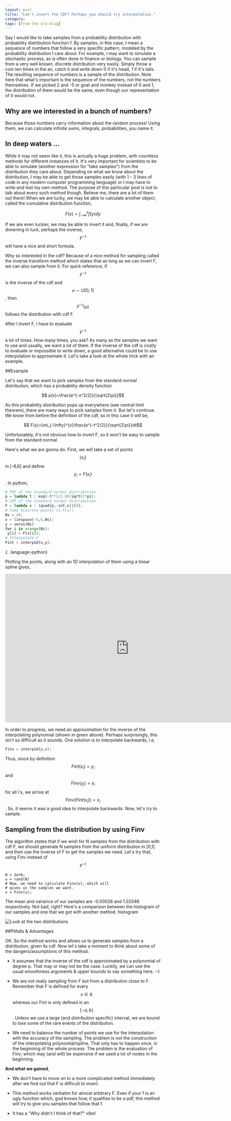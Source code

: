 ```yaml
---
layout: post
title: "Can't invert the CDF? Perhaps you should try interpolation."
category: 
tags: [from the old blog]
---
```



Say I would like to take samples from a probability distribution with probability distribution function f.  By samples, in this case, I mean a sequence of numbers that follow a very specific pattern, modeled by the probability distribution I care about. For example, I may want to simulate a stochastic process, as is often done in finance or biology. You can sample from a very well known, discrete distribution very easily. Simply throw a coin ten times in the air, catch it and write down 0 if it's head, 1 if it's tails. The resulting sequence of numbers is a sample of the distribution. Note here that what's important is the sequence of the numbers, not the numbers themselves.  If we picked 2 and -5 or goat and monkey instead of 0 and 1, the distribution of them would be the same, even though our representation of it would not.

## Why are we interested in a bunch of numbers?

Because those numbers carry information about the random process! Using them, we can calculate infinite sums, integrals, probabilities, you name it.

## In deep waters ...

While it may not seem like it, this is actually a huge problem, with countless methods for different instances of it. It's very important for scientists to be able to simulate (another expression for "take samples") from the distribution they care about.  Depending on what we know about the distribution, I may be able to get those samples easily (with 1 - 3 lines of code in any modern computer programming language) or I may have to write and test my own method. The purpose of this particular post is not to talk about every such method though. Believe me, there are  a lot of them out there! When we are lucky, we may be able to calculate another object, called the cumulative distribution function,

$$F(x)=\int_{-\infty}^{x}f(y)dy$$

If we are even luckier, we may be able to invert it and, finally, if we are drowning in luck, perhaps the inverse, $$F^{-1}$$ will have a nice and short formula.

Why so interested in the cdf? Because of a nice method for sampling called the inverse transform method which states that as long as we can invert F, we can also sample from it. For quick reference, if $$F^{-1}$$ is the inverse of the cdf and $$u\sim U[0,1]$$, then $$F^{-1}(u)$$ follows the distribution with cdf F.

After I invert F, I have to evaluate $$F^{-1}$$ a lot of times. How many times, you ask? As many as the samples we want to use and usually, we want a lot of them. If the inverse of the cdf is costly to evaluate or impossible to write down, a good alternative could be to use interpolation to approximate it.  Let's take a look at the whole trick with an example.

##Example

Let's say that we want to pick samples from the standard normal distribution, which has a probability density function

$$ p(x)=\frac{e^{-x^2/2}}{\sqrt{2\pi}}$$

As this probability distribution pops up everywhere (see central limit theorem), there are many ways to pick samples from it.  But let's continue. We know from before the definition of the cdf, so in this case it will be,

$$ F(x)=\int_{-\infty}^{x}\frac{e^{-t^2/2}}{\sqrt{2\pi}}dt$$

Unfortunately, it's not obvious how to invert F, so it won't be easy to sample from the standard normal.

Here's what we are gonna do. First, we will take a set of points $$ \{ x_{i}\}$$ in [-6,6] and define $$y_{i} = F(x_{i})$$. In python,

~~~ python
# PDF of the standard normal distribution.
p = lambda t : exp(-t**2/2.0)/sqrt(2*pi);
# CDF of the standard normal distribution.
F = lambda x : (quad(p,-inf,x))[0];
# Take discrete points (x,F(x))
Ns = 40;
x = linspace(-6,6,Ns);
y = zeros(Ns)
for i in xrange(Ns):
 y[i] = F(x[i]);
# Interpolate F
Fint = interp1d(x,y);
~~~
{: .language-python}

Plotting the points, along with an 1D interpolation of them using a linear spline gives,

<iframe width="800" height="480" frameborder="0" seamless="seamless" scrolling="no" src="https://plot.ly/~kgourgou/21/640/480"></iframe>

In order to progress, we need an approximation for the inverse of the interpolating polynomial (shown in green above).  Perhaps surprisingly, this isn't so difficult as it sounds. One solution is to interpolate backwards, i.e,

~~~ python
Finv = interp1d(y,x);
~~~

Thus, since by definition $$ Fint(x_i)=y_i$$ and $$ Finv(y_i)=x_i$$ for all i's, we arrive at $$ Finv(Fint(x_i))=x_i$$. So, it seems it was a good idea to interpolate backwards. Now, let's try to sample.


## Sampling from the distribution by using Finv

The algorithm states that if we wish for N samples from the distribution with cdf F, we should generate N samples from the uniform distribution in [0,1] and then use the inverse of F to get the samples we need.  Let's try that, using Finv instead of $$ F^{-1}$$

~~~
N = 1e+6;
u = rand(N)
# Now, we need to calculate Finv(u), which will
# gives us the samples we want.
x = Finv(u);
~~~

The mean and variance of our samples are -0.00028 and 1.02046 respectively. Not bad, right?  Here's a comparison between the histogram of our samples and one that we got with another method. histogram


![Look at the two distributions](/images/hist1.png)

##Pitfalls & Advantages

OK. So the method works and allows us to  generate samples from a distribution, given its cdf. Now let's take a moment to think about some of the dangers/assumptions of this method.

* It assumes that the inverse of the cdf is approximated by a polynomial of degree p. That may or may not be the case. Luckily, we can use the usual smoothness arguments & upper bounds to say something here. :-)

* We are not really sampling from F but from a distribution close to F. Remember that F is defined for every $$x\in\mathbb{R}$$ whereas our Fint is only defined in an $$ [-a,b]$$. Unless we use a large (and distribution specific) interval, we are bound to lose some of the rare events of the distribution.

* We need to  balance the number of points we use for the interpolation with the accuracy of the sampling. The problem is not the construction of the interpolating polynomial/spline. That only has to happen once, in the beginning of the whole process. The problem is the evaluation of Finv, which may (and will) be expensive if we used a lot of nodes in the beginning.

**And what we gained**,

* We don't have to move on to a more complicated method immediately after we find out that F is difficult to invert.

* This method works verbatim for almost arbitrary F. Even if your f is an ugly function which, god knows how, it qualifies to be a pdf, this method will try to give you samples that follow that f.
    
* It has a "Why didn't I think of that?" vibe!

